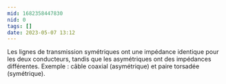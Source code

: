 ```yaml
---
mid: 1682358447830
nid: 0
tags: []
date: 2023-05-07 13:12
---
```



Les lignes de transmission symétriques ont une impédance identique pour les deux conducteurs, tandis que les asymétriques ont des impédances différentes. Exemple : câble coaxial (asymétrique) et paire torsadée (symétrique).